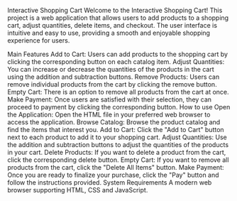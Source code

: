 Interactive Shopping Cart
Welcome to the Interactive Shopping Cart! This project is a web application that allows users to add products to a shopping cart, adjust quantities, delete items, and checkout. The user interface is intuitive and easy to use, providing a smooth and enjoyable shopping experience for users.

Main Features
Add to Cart: Users can add products to the shopping cart by clicking the corresponding button on each catalog item.
Adjust Quantities: You can increase or decrease the quantities of the products in the cart using the addition and subtraction buttons.
Remove Products: Users can remove individual products from the cart by clicking the remove button.
Empty Cart: There is an option to remove all products from the cart at once.
Make Payment: Once users are satisfied with their selection, they can proceed to payment by clicking the corresponding button.
How to use
Open the Application: Open the HTML file in your preferred web browser to access the application.
Browse Catalog: Browse the product catalog and find the items that interest you.
Add to Cart: Click the "Add to Cart" button next to each product to add it to your shopping cart.
Adjust Quantities: Use the addition and subtraction buttons to adjust the quantities of the products in your cart.
Delete Products: If you want to delete a product from the cart, click the corresponding delete button.
Empty Cart: If you want to remove all products from the cart, click the "Delete All Items" button.
Make Payment: Once you are ready to finalize your purchase, click the "Pay" button and follow the instructions provided.
System Requirements
A modern web browser supporting HTML, CSS and JavaScript.
